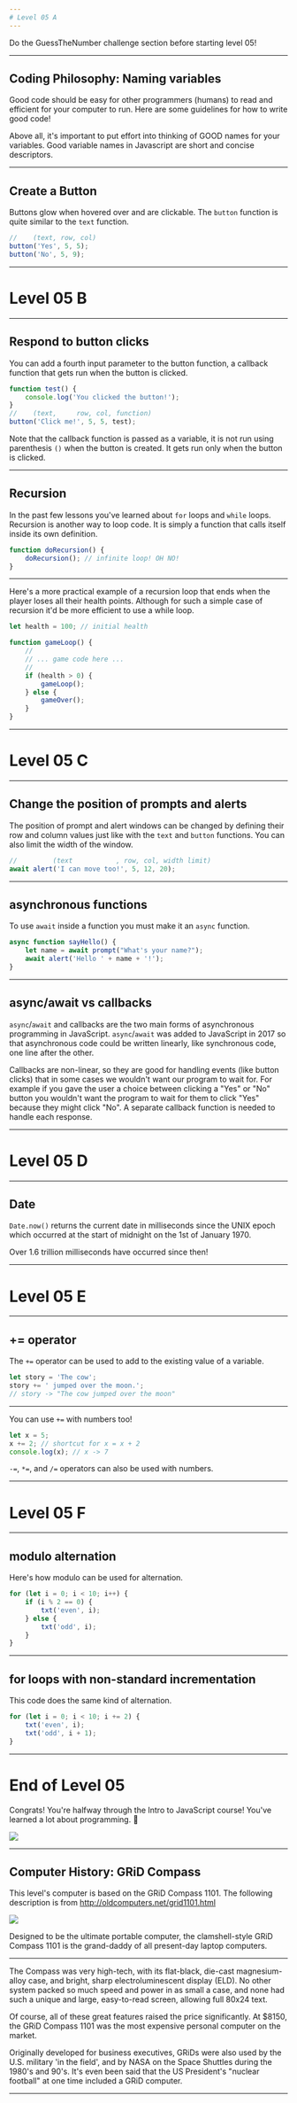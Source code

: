 ```yaml
---
# Level 05 A
---
```


Do the GuessTheNumber challenge section before starting level 05!

---

## Coding Philosophy: Naming variables

Good code should be easy for other programmers (humans) to read and efficient for your computer to run. Here are some guidelines for how to write good code!

Above all, it's important to put effort into thinking of GOOD names for your variables. Good variable names in Javascript are short and concise descriptors.

---

## Create a Button

Buttons glow when hovered over and are clickable. The `button` function is quite similar to the `text` function.

```js
//    (text, row, col)
button('Yes', 5, 5);
button('No', 5, 9);
```

---

# Level 05 B

---

## Respond to button clicks

You can add a fourth input parameter to the button function, a callback function that gets run when the button is clicked.

```js
function test() {
	console.log('You clicked the button!');
}
//    (text,     row, col, function)
button('Click me!', 5, 5, test);
```

Note that the callback function is passed as a variable, it is not run using parenthesis `()` when the button is created. It gets run only when the button is clicked.

---

## Recursion

In the past few lessons you've learned about `for` loops and `while` loops. Recursion is another way to loop code. It is simply a function that calls itself inside its own definition.

```js
function doRecursion() {
	doRecursion(); // infinite loop! OH NO!
}
```

---

Here's a more practical example of a recursion loop that ends when the player loses all their health points. Although for such a simple case of recursion it'd be more efficient to use a while loop.

```js
let health = 100; // initial health

function gameLoop() {
	//
	// ... game code here ...
	//
	if (health > 0) {
		gameLoop();
	} else {
		gameOver();
	}
}
```

---

# Level 05 C

---

## Change the position of prompts and alerts

The position of prompt and alert windows can be changed by defining their row and column values just like with the `text` and `button` functions. You can also limit the width of the window.

```js
//         (text           , row, col, width limit)
await alert('I can move too!', 5, 12, 20);
```

---

## asynchronous functions

To use `await` inside a function you must make it an `async` function.

```js
async function sayHello() {
	let name = await prompt("What's your name?");
	await alert('Hello ' + name + '!');
}
```

---

## async/await vs callbacks

`async`/`await` and callbacks are the two main forms of asynchronous programming in JavaScript. `async`/`await` was added to JavaScript in 2017 so that asynchronous code could be written linearly, like synchronous code, one line after the other.

Callbacks are non-linear, so they are good for handling events (like button clicks) that in some cases we wouldn't want our program to wait for. For example if you gave the user a choice between clicking a "Yes" or "No" button you wouldn't want the program to wait for them to click "Yes" because they might click "No". A separate callback function is needed to handle each response.

---

# Level 05 D

---

## Date

`Date.now()` returns the current date in milliseconds since the UNIX epoch which occurred at the start of midnight on the 1st of January 1970.

Over 1.6 trillion milliseconds have occurred since then!

---

# Level 05 E

---

## += operator

The `+=` operator can be used to add to the existing value of a variable.

```js
let story = 'The cow';
story += ' jumped over the moon.';
// story -> "The cow jumped over the moon"
```

---

You can use `+=` with numbers too!

```js
let x = 5;
x += 2; // shortcut for x = x + 2
console.log(x); // x -> 7
```

`-=`, `*=`, and `/=` operators can also be used with numbers.

---

# Level 05 F

---

## modulo alternation

Here's how modulo can be used for alternation.

```js
for (let i = 0; i < 10; i++) {
	if (i % 2 == 0) {
		txt('even', i);
	} else {
		txt('odd', i);
	}
}
```

---

## for loops with non-standard incrementation

This code does the same kind of alternation.

```js
for (let i = 0; i < 10; i += 2) {
	txt('even', i);
	txt('odd', i + 1);
}
```

---

# End of Level 05

Congrats! You're halfway through the Intro to JavaScript course! You've learned a lot about programming. 🥳

![](../src/memes/05_0.jpeg)

---

## Computer History: GRiD Compass

This level's computer is based on the GRiD Compass 1101. The following description is from http://oldcomputers.net/grid1101.html

![](http://oldcomputers.net/pics/grid1101-right.jpg)

Designed to be the ultimate portable computer, the clamshell-style GRiD Compass 1101 is the grand-daddy of all present-day laptop computers.

---

The Compass was very high-tech, with its flat-black, die-cast magnesium-alloy case, and bright, sharp electroluminescent display (ELD). No other system packed so much speed and power in as small a case, and none had such a unique and large, easy-to-read screen, allowing full 80x24 text.

Of course, all of these great features raised the price significantly. At $8150, the GRiD Compass 1101 was the most expensive personal computer on the market.

Originally developed for business executives, GRiDs were also used by the U.S. military 'in the field', and by NASA on the Space Shuttles during the 1980's and 90's. It's even been said that the US President's "nuclear football" at one time included a GRiD computer.

---
